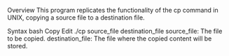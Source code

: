 Overview
This program replicates the functionality of the cp command in UNIX, copying a source file to a destination file.

Syntax
bash
Copy
Edit
./cp source_file destination_file
source_file: The file to be copied.
destination_file: The file where the copied content will be stored.
